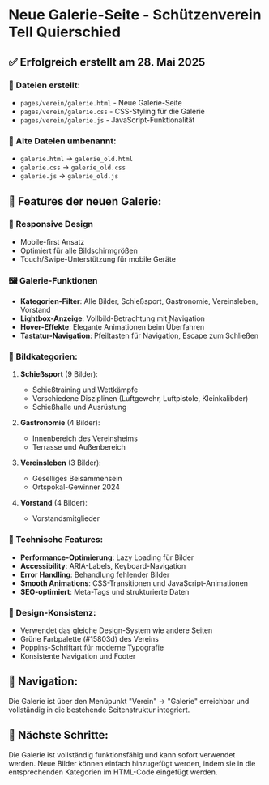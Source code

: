 # Neue Galerie-Seite - Schützenverein Tell Quierschied

## ✅ Erfolgreich erstellt am 28. Mai 2025

### 📁 Dateien erstellt:
- `pages/verein/galerie.html` - Neue Galerie-Seite
- `pages/verein/galerie.css` - CSS-Styling für die Galerie
- `pages/verein/galerie.js` - JavaScript-Funktionalität

### 📁 Alte Dateien umbenannt:
- `galerie.html` → `galerie_old.html`
- `galerie.css` → `galerie_old.css`
- `galerie.js` → `galerie_old.js`

## 🎨 Features der neuen Galerie:

### 📱 Responsive Design
- Mobile-first Ansatz
- Optimiert für alle Bildschirmgrößen
- Touch/Swipe-Unterstützung für mobile Geräte

### 🖼️ Galerie-Funktionen
- **Kategorien-Filter**: Alle Bilder, Schießsport, Gastronomie, Vereinsleben, Vorstand
- **Lightbox-Anzeige**: Vollbild-Betrachtung mit Navigation
- **Hover-Effekte**: Elegante Animationen beim Überfahren
- **Tastatur-Navigation**: Pfeiltasten für Navigation, Escape zum Schließen

### 🎯 Bildkategorien:
1. **Schießsport** (9 Bilder):
   - Schießtraining und Wettkämpfe
   - Verschiedene Disziplinen (Luftgewehr, Luftpistole, Kleinkalibder)
   - Schießhalle und Ausrüstung

2. **Gastronomie** (4 Bilder):
   - Innenbereich des Vereinsheims
   - Terrasse und Außenbereich

3. **Vereinsleben** (3 Bilder):
   - Geselliges Beisammensein
   - Ortspokal-Gewinner 2024

4. **Vorstand** (4 Bilder):
   - Vorstandsmitglieder

### 🔧 Technische Features:
- **Performance-Optimierung**: Lazy Loading für Bilder
- **Accessibility**: ARIA-Labels, Keyboard-Navigation
- **Error Handling**: Behandlung fehlender Bilder
- **Smooth Animations**: CSS-Transitionen und JavaScript-Animationen
- **SEO-optimiert**: Meta-Tags und strukturierte Daten

### 🎨 Design-Konsistenz:
- Verwendet das gleiche Design-System wie andere Seiten
- Grüne Farbpalette (#15803d) des Vereins
- Poppins-Schriftart für moderne Typografie
- Konsistente Navigation und Footer

## 🚀 Navigation:
Die Galerie ist über den Menüpunkt "Verein" → "Galerie" erreichbar und vollständig in die bestehende Seitenstruktur integriert.

## 🔗 Nächste Schritte:
Die Galerie ist vollständig funktionsfähig und kann sofort verwendet werden. Neue Bilder können einfach hinzugefügt werden, indem sie in die entsprechenden Kategorien im HTML-Code eingefügt werden.

